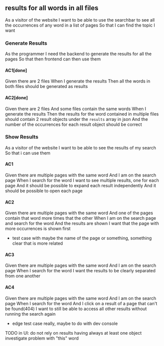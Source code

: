 ## results for all words in all files
As a visitor of the website
I want to be able to use the searchbar to see all the occurrences of any word in a list of pages
So that I can find the topic I want

### Generate Results
As the programmer
I need the backend to generate the results for all the pages
So that then frontend can then use them

#### AC1[done]
Given there are 2 files
When I generate the results
Then all the words in both files should be generated as results

#### AC2[done]
Given there are 2 files
And some files contain the same words
When I generate the results
Then the results for the word contained in multiple files should contain 2 result objects under the `results` array in json
And the number of the occurrences for each result object should be correct


### Show Results
As a visitor of the website
I want to be able to see the results of my search
So that i can use them

#### AC1
Given there are multiple pages with the same word
And I am on the search page
When I search for the word
I want to see multiple results, one for each page
And it should be possible to expand each result independently
And it should be possible to open each page

#### AC2
Given there are multiple pages with the same word
And one of the pages contain that word more times that the other
When I am on the search page and search for the word
And the results are shown
I want that the page with more occurrences is shown first
- test case with maybe the name of the page or something, something clear that is more related

#### AC3
Given there are multiple pages with the same word
And I am on the search page
When I search for the word
I want the results to be clearly separated from one another

#### AC4
Given there are multiple pages with the same word
And I am on the search page
When I search for the word
And I click on a result of a page that can't be found(404)
I want to still be able to access all other results without running the search again
- edge test case really, maybe to do with dev console


TODO in UI:
do not rely on results having always at least one object
investigate problem with "this" word
